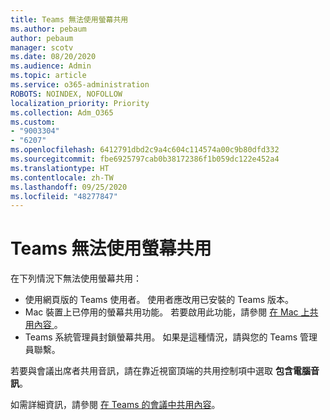 ```yaml
---
title: Teams 無法使用螢幕共用
ms.author: pebaum
author: pebaum
manager: scotv
ms.date: 08/20/2020
ms.audience: Admin
ms.topic: article
ms.service: o365-administration
ROBOTS: NOINDEX, NOFOLLOW
localization_priority: Priority
ms.collection: Adm_O365
ms.custom:
- "9003304"
- "6207"
ms.openlocfilehash: 6412791dbd2c9a4c604c114574a00c9b80dfd332
ms.sourcegitcommit: fbe6925797cab0b38172386f1b059dc122e452a4
ms.translationtype: HT
ms.contentlocale: zh-TW
ms.lasthandoff: 09/25/2020
ms.locfileid: "48277847"
---
```

# <a name="screen-sharing-not-working-in-teams"></a>Teams 無法使用螢幕共用

在下列情況下無法使用螢幕共用：

- 使用網頁版的 Teams 使用者。 使用者應改用已安裝的 Teams 版本。
- Mac 裝置上已停用的螢幕共用功能。 若要啟用此功能，請參閱 [在 Mac 上共用內容 ](https://support.microsoft.com/office/fcc2bf59-aecd-4481-8f99-ce55dd836ce8#bkmk_sharecontentonmac)。
- Teams 系統管理員封鎖螢幕共用。 如果是這種情況，請與您的 Teams 管理員聯繫。  

若要與會議出席者共用音訊，請在靠近視窗頂端的共用控制項中選取 **包含電腦音訊**。

如需詳細資訊，請參閱 [在 Teams 的會議中共用內容](https://support.microsoft.com/office/fcc2bf59-aecd-4481-8f99-ce55dd836ce8)。
